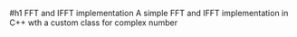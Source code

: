 #h1 FFT and IFFT implementation
A simple FFT and IFFT implementation in C++ wth a custom class for complex number